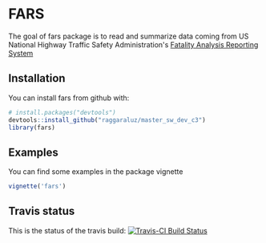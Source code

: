 # FARS

The goal of fars package is to read and summarize data coming from
US National Highway Traffic Safety Administration's
[Fatality Analysis Reporting System](http://www.nhtsa.gov/Data/Fatality-Analysis-Reporting-System-(FARS))

## Installation

You can install fars from github with:


``` r
# install.packages("devtools")
devtools::install_github("raggaraluz/master_sw_dev_c3")
library(fars)
```

## Examples

You can find some examples in the package vignette

``` r
vignette('fars')
```

## Travis status
This is the status of the travis build:
[![Travis-CI Build Status](https://travis-ci.org/raggaraluz/master_sw_dev_c3.svg?branch=master)](https://travis-ci.org/raggaraluz/master_sw_dev_c3)
